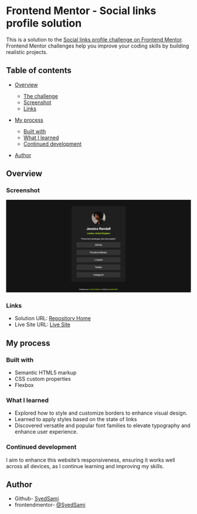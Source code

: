 # Frontend Mentor - Social links profile solution

This is a solution to the [Social links profile challenge on Frontend Mentor](https://www.frontendmentor.io/challenges/social-links-profile-UG32l9m6dQ). Frontend Mentor challenges help you improve your coding skills by building realistic projects. 

## Table of contents

- [Overview](#overview)
  - [The challenge](#the-challenge)
  - [Screenshot](#screenshot)
  - [Links](#links)
- [My process](#my-process)
  - [Built with](#built-with)
  - [What I learned](#what-i-learned)
  - [Continued development](#continued-development)

- [Author](#author)




## Overview


### Screenshot


![Profile Screenshot](./myprofile.png)
<!-- ![Recipe Screenshot](./myprofile.png)![](./screenshot.jpg) -->


### Links

- Solution URL: [Repository Home](https://github.com/Social-profile-template)
- Live Site URL: [Live Site](https://SyedSami90.github.io/Social-profile-template)

## My process

### Built with

- Semantic HTML5 markup
- CSS custom properties
- Flexbox



### What I learned

- Explored how to style and customize borders to enhance visual design.
- Learned to apply styles based on the state of links
- Discovered versatile and popular font families to elevate typography and enhance user experience.


### Continued development

I aim to enhance this website’s responsiveness, ensuring it works well across all devices, as I continue learning and improving my skills.




## Author

- Github- [SyedSami](https://github.com/SyedSami90)
- frontendmentor- [@SyedSami](https://github.com/SyedSami90)


